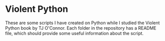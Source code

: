 # Violent Python
These are some scripts I have created on Python while I studied the Violent Python book by TJ O'Connor.
Each folder in the repository has a README file, which should provide 
some useful information about the script.